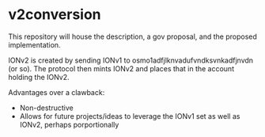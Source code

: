 # v2conversion

This repository will house the description, a gov proposal, and the proposed implementation. 


IONv2 is created by sending IONv1 to osmo1adfjlknvadufvndksvnkadfjnvdn (or so). The protocol then mints IONv2 and places that in the account holding the IONv2.  

Advantages over a clawback:

* Non-destructive
* Allows for future projects/ideas to leverage the IONv1 set as well as IONv2, perhaps porportionally
